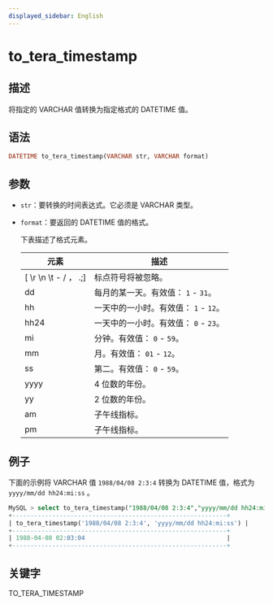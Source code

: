 ```yaml
---
displayed_sidebar: English
---
```


# to_tera_timestamp

## 描述

将指定的 VARCHAR 值转换为指定格式的 DATETIME 值。

## 语法

```Haskell
DATETIME to_tera_timestamp(VARCHAR str, VARCHAR format)
```

## 参数

- `str`：要转换的时间表达式。它必须是 VARCHAR 类型。

- `format`：要返回的 DATETIME 值的格式。

  下表描述了格式元素。

  | **元素**           | **描述**                             |
  | --------------------- | ------------------------------------------- |
  | [ \r \n \t - / ， .;] | 标点符号将被忽略。         |
  | dd                    | 每月的某一天。有效值： `1` - `31`。 |
  | hh                    | 一天中的一小时。有效值： `1` - `12`。  |
  | hh24                  | 一天中的一小时。有效值： `0` - `23`。  |
  | mi                    | 分钟。有效值： `0` - `59`。           |
  | mm                    | 月。有效值： `01` - `12`。           |
  | ss                    | 第二。有效值： `0` - `59`。           |
  | yyyy                  | 4 位数的年份。                               |
  | yy                    | 2 位数的年份。                               |
  | am                    | 子午线指标。                         |
  | pm                    | 子午线指标。                         |

## 例子

下面的示例将 VARCHAR 值 `1988/04/08 2:3:4` 转换为 DATETIME 值，格式为 `yyyy/mm/dd hh24:mi:ss` 。

```SQL
MySQL > select to_tera_timestamp("1988/04/08 2:3:4","yyyy/mm/dd hh24:mi:ss");
+-----------------------------------------------------------+
| to_tera_timestamp('1988/04/08 2:3:4', 'yyyy/mm/dd hh24:mi:ss') |
+-----------------------------------------------------------+
| 1988-04-08 02:03:04                                       |
+-----------------------------------------------------------+
```

## 关键字

TO_TERA_TIMESTAMP
